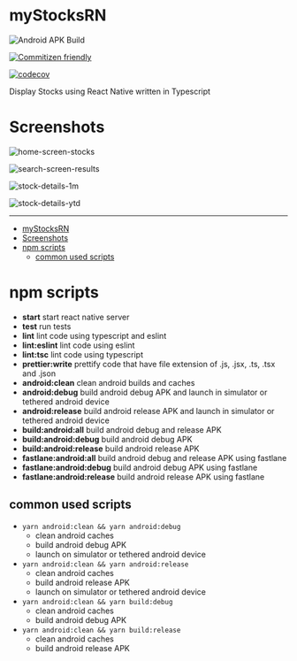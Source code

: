 # myStocksRN

![Android APK Build](https://github.com/Clumsy-Coder/myStocksRN/workflows/Android%20APK%20Build/badge.svg)

[![Commitizen friendly](https://img.shields.io/badge/commitizen-friendly-brightgreen.svg)](http://commitizen.github.io/cz-cli/)

[![codecov](https://codecov.io/gh/Clumsy-Coder/myStocksRN/branch/master/graph/badge.svg?token=WC24BII8QU)](https://codecov.io/gh/Clumsy-Coder/myStocksRN)

Display Stocks using React Native written in Typescript

# Screenshots

![home-screen-stocks](docs/assets/home-screen-stocks.jpg)

![search-screen-results](docs/assets/search-screen-results.jpg)

![stock-details-1m](docs/assets/stock-details-1m.jpg)

![stock-details-ytd](docs/assets/stock-details-ytd.jpg)

---

<!-- TOC -->

- [myStocksRN](#mystocksrn)
- [Screenshots](#screenshots)
- [npm scripts](#npm-scripts)
  - [common used scripts](#common-used-scripts)

<!-- /TOC -->

# npm scripts

- **start** start react native server
- **test** run tests
- **lint** lint code using typescript and eslint
- **lint:eslint** lint code using eslint
- **lint:tsc** lint code using typescript
- **prettier:write** prettify code that have file extension of .js, .jsx, .ts, .tsx and .json
- **android:clean** clean android builds and caches
- **android:debug** build android debug APK and launch in simulator or tethered android device
- **android:release** build android release APK and launch in simulator or tethered android device
- **build:android:all** build android debug and release APK
- **build:android:debug** build android debug APK
- **build:android:release** build android release APK
- **fastlane:android:all** build android debug and release APK using fastlane
- **fastlane:android:debug** build android debug APK using fastlane
- **fastlane:android:release** build android release APK using fastlane

## common used scripts

- `yarn android:clean && yarn android:debug`
  - clean android caches
  - build android debug APK
  - launch on simulator or tethered android device
- `yarn android:clean && yarn android:release`
  - clean android caches
  - build android release APK
  - launch on simulator or tethered android device
- `yarn android:clean && yarn build:debug`
  - clean android caches
  - build android debug APK
- `yarn android:clean && yarn build:release`
  - clean android caches
  - build android release APK
